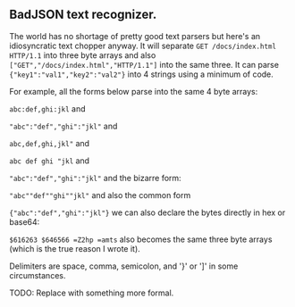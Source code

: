 ## BadJSON text recognizer.

The world has no shortage of pretty good text parsers but here's an idiosyncratic text chopper anyway. It will separate `GET /docs/index.html HTTP/1.1` into three byte arrays and also `["GET","/docs/index.html","HTTP/1.1"]` into the same three. It can parse `{"key1":"val1","key2":"val2"}` into 4 strings using a minimum of code.

For example, all the forms below parse into the same 4 byte arrays: 

`abc:def,ghi:jkl` and 

`"abc":"def","ghi":"jkl"`  and 

`abc,def,ghi,jkl"`  and

`abc def ghi "jkl`  and

`"abc":"def","ghi":"jkl"`  and the bizarre form:

`"abc""def""ghi""jkl"` and also the common form 

`{"abc":"def","ghi":"jkl"}` we can also declare the bytes directly in hex or base64:

`$616263 $646566 =Z2hp =amts` also becomes the same three byte arrays (which is the true reason I wrote it).

Delimiters are space, comma, semicolon, and '}' or ']' in some circumstances. 

TODO: Replace with something more formal.

